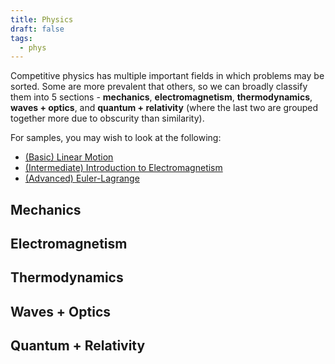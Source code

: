 ```yaml
---
title: Physics
draft: false
tags:
  - phys
---
```


Competitive physics has multiple important fields in which problems may be sorted. Some are more prevalent that others, so we can broadly classify them into 5 sections - **mechanics**, **electromagnetism**, **thermodynamics**, **waves + optics**, and **quantum + relativity** (where the last two are grouped together more due to obscurity than similarity).

For samples, you may wish to look at the following:
- [(Basic) Linear Motion](linear_motion.md)
- [(Intermediate) Introduction to Electromagnetism](emag_intro.md)
- [(Advanced) Euler-Lagrange](euler-lagrange.md)


## Mechanics


## Electromagnetism


## Thermodynamics


## Waves + Optics


## Quantum + Relativity